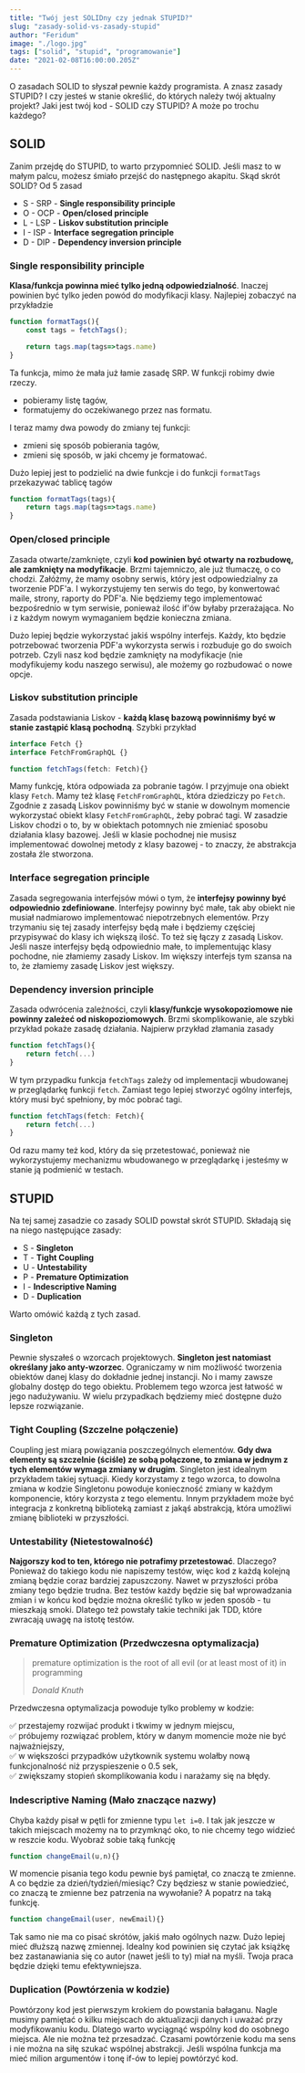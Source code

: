 ```yaml
---
title: "Twój jest SOLIDny czy jednak STUPID?"
slug: "zasady-solid-vs-zasady-stupid"
author: "Feridum"
image: "./logo.jpg"
tags: ["solid", "stupid", "programowanie"]
date: "2021-02-08T16:00:00.205Z"
---
```


O zasadach SOLID to słyszał pewnie każdy programista. A znasz zasady STUPID? I czy jesteś w stanie określić, do których należy twój aktualny projekt? Jaki jest twój kod - SOLID czy STUPID? A może po trochu każdego?

<!--more-->

## SOLID

Zanim przejdę do STUPID, to warto przypomnieć SOLID. Jeśli masz to w małym palcu, możesz śmiało przejść do następnego akapitu. Skąd skrót SOLID? Od 5 zasad

- S - SRP - **Single responsibility principle**
- O - OCP - **Open/closed principle**
- L - LSP - **Liskov substitution principle**
- I - ISP - **Interface segregation principle**
- D - DIP - **Dependency inversion principle**

### Single responsibility principle 

**Klasa/funkcja powinna mieć tylko jedną odpowiedzialność**. Inaczej powinien być tylko jeden powód do modyfikacji klasy. Najlepiej zobaczyć na przykładzie

```jsx
function formatTags(){
	const tags = fetchTags();

	return tags.map(tags=>tags.name)
}
```

Ta funkcja, mimo że mała już łamie zasadę SRP. W funkcji robimy dwie rzeczy.

- pobieramy listę tagów,
- formatujemy do oczekiwanego przez nas formatu.

I teraz mamy dwa powody do zmiany tej funkcji:

- zmieni się sposób pobierania tagów,
- zmieni się sposób, w jaki chcemy je formatować.

Dużo lepiej jest to podzielić na dwie funkcje i do funkcji `formatTags` przekazywać tablicę tagów

```jsx
function formatTags(tags){
	return tags.map(tags=>tags.name)
}
```

### Open/closed principle

Zasada otwarte/zamknięte, czyli **kod powinien być otwarty na rozbudowę, ale zamknięty na modyfikacje**. Brzmi tajemniczo, ale już tłumaczę, o co chodzi. Załóżmy, że mamy osobny serwis, który jest odpowiedzialny za tworzenie PDF'a. I wykorzystujemy ten serwis do tego, by konwertować maile, strony, raporty do PDF'a. Nie będziemy tego implementować bezpośrednio w tym serwisie, ponieważ ilość if'ów byłaby przerażająca. No i z każdym nowym wymaganiem będzie konieczna zmiana. 

Dużo lepiej będzie wykorzystać jakiś wspólny interfejs. Każdy, kto będzie potrzebować tworzenia PDF'a wykorzysta serwis i rozbuduje go do swoich potrzeb. Czyli nasz kod będzie zamknięty na modyfikacje (nie modyfikujemy kodu naszego serwisu), ale możemy go rozbudować o nowe opcje.

### Liskov substitution principle

Zasada podstawiania Liskov - **każdą klasę bazową powinniśmy być w stanie zastąpić klasą pochodną**. Szybki przykład

```jsx
interface Fetch {}
interface FetchFromGraphQL {}

function fetchTags(fetch: Fetch){}
```

Mamy funkcję, która odpowiada za pobranie tagów. I przyjmuje ona obiekt klasy `Fetch`. Mamy też klasę `FetchFromGraphQL`, która dziedziczy po `Fetch`. Zgodnie z zasadą Liskov powinniśmy być w stanie w dowolnym momencie wykorzystać obiekt klasy `FetchFromGraphQL`, żeby pobrać tagi. W zasadzie Liskov chodzi o to, by w obiektach potomnych nie zmieniać sposobu działania klasy bazowej. Jeśli w klasie pochodnej nie musisz implementować dowolnej metody z klasy bazowej - to znaczy, że abstrakcja została źle stworzona.

### Interface segregation principle

Zasada segregowania interfejsów mówi o tym, że **interfejsy powinny być odpowiednio zdefiniowane**. Interfejsy powinny być małe, tak aby obiekt nie musiał nadmiarowo implementować niepotrzebnych elementów. Przy trzymaniu się tej zasady interfejsy będą małe i będziemy częściej przypisywać do klasy ich większą ilość. To też się łączy z zasadą Liskov. Jeśli nasze interfejsy będą odpowiednio małe, to implementując klasy pochodne, nie złamiemy zasady Liskov. Im większy interfejs tym szansa na to, że złamiemy zasadę Liskov jest większy. 

### Dependency inversion principle

Zasada odwrócenia zależności, czyli **klasy/funkcje wysokopoziomowe nie powinny zależeć od niskopoziomowych**. Brzmi skomplikowanie, ale szybki przykład pokaże zasadę działania. Najpierw przykład złamania zasady

```jsx
function fetchTags(){
	return fetch(...)
}
```

W tym przypadku funkcja `fetchTags` zależy od implementacji wbudowanej w przeglądarkę funkcji `fetch`. Zamiast tego lepiej stworzyć ogólny interfejs, który musi być spełniony, by móc pobrać tagi.

```jsx
function fetchTags(fetch: Fetch){
	return fetch(...)
}
```

Od razu mamy też kod, który da się przetestować, ponieważ nie wykorzystujemy mechanizmu wbudowanego w przeglądarkę i jesteśmy w stanie ją podmienić w testach.

## STUPID

Na tej samej zasadzie co zasady SOLID powstał skrót STUPID. Składają się na niego następujące zasady:

- S - **Singleton**
- T - **Tight Coupling**
- U - **Untestability**
- P - **Premature Optimization**
- I - **Indescriptive Naming**
- D - **Duplication**

Warto omówić każdą z tych zasad.

### Singleton

Pewnie słyszałeś o wzorcach projektowych. **Singleton jest natomiast określany jako anty-wzorzec**. Ograniczamy w nim możliwość tworzenia obiektów danej klasy do dokładnie jednej instancji. No i mamy zawsze globalny dostęp do tego obiektu. Problemem tego wzorca jest łatwość w jego nadużywaniu. W wielu przypadkach będziemy mieć dostępne dużo lepsze rozwiązanie.

### Tight Coupling (Szczelne połączenie)

Coupling jest miarą powiązania poszczególnych elementów. **Gdy dwa elementy są szczelnie (ściśle) ze sobą połączone, to zmiana w jednym z tych elementów wymaga zmiany w drugim**. Singleton jest idealnym przykładem takiej sytuacji. Kiedy korzystamy z tego wzorca, to dowolna zmiana w kodzie Singletonu powoduje konieczność zmiany w każdym komponencie, który korzysta z tego elementu. Innym przykładem może być integracja z konkretną biblioteką zamiast z jakąś abstrakcją, która umożliwi zmianę biblioteki w przyszłości.

### Untestability (Nietestowalność)

**Najgorszy kod to ten, którego nie potrafimy przetestować**. Dlaczego? Ponieważ do takiego kodu nie napiszemy testów, więc kod z każdą kolejną zmianą będzie coraz bardziej zapuszczony. Nawet w przyszłości próba zmiany tego będzie trudna. Bez testów każdy będzie się bał wprowadzania zmian i w końcu kod będzie można określić tylko w jeden sposób - tu mieszkają smoki. Dlatego też powstały takie techniki jak TDD, które zwracają uwagę na istotę testów.

### Premature Optimization (Przedwczesna optymalizacja)

> premature optimization is the root of all evil (or at least most of it) in programming
>
>*Donald Knuth*

Przedwczesna optymalizacja powoduje tylko problemy w kodzie: 

✅ przestajemy rozwijać produkt i tkwimy w jednym miejscu,  
✅ próbujemy rozwiązać problem, który w danym momencie może nie być najważniejszy,  
✅ w większości przypadków użytkownik systemu wolałby nową funkcjonalność niż przyspieszenie o 0.5 sek,     
✅ zwiększamy stopień skomplikowania kodu i narażamy się na błędy.


### Indescriptive Naming (Mało znaczące nazwy)

Chyba każdy pisał w pętli for zmienne typu `let i=0`. I tak jak jeszcze w takich miejscach możemy na to przymknąć oko, to nie chcemy tego widzieć w reszcie kodu. Wyobraź sobie taką funkcję

```js
function changeEmail(u,n){}
```

W momencie pisania tego kodu pewnie byś pamiętał, co znaczą te zmienne. A co będzie za dzień/tydzień/miesiąc? Czy będziesz w stanie powiedzieć, co znaczą te zmienne bez patrzenia na wywołanie? A popatrz na taką funkcję.

```js
function changeEmail(user, newEmail){}
```

Tak samo nie ma co pisać skrótów, jakiś mało ogólnych nazw. Dużo lepiej mieć dłuższą nazwę zmiennej. Idealny kod powinien się czytać jak książkę bez zastanawiania się co autor (nawet jeśli to ty) miał na myśli. Twoja praca będzie dzięki temu efektywniejsza.

### Duplication (Powtórzenia w kodzie)

Powtórzony kod jest pierwszym krokiem do powstania bałaganu. Nagle musimy pamiętać o kilku miejscach do aktualizacji danych i uważać przy modyfikowaniu kodu. Dlatego warto wyciągnąć wspólny kod do osobnego miejsca. Ale nie można też przesadzać. Czasami powtórzenie kodu ma sens i nie można na siłę szukać wspólnej abstrakcji. Jeśli wspólna funkcja ma mieć milion argumentów i tonę if-ów to lepiej powtórzyć kod.